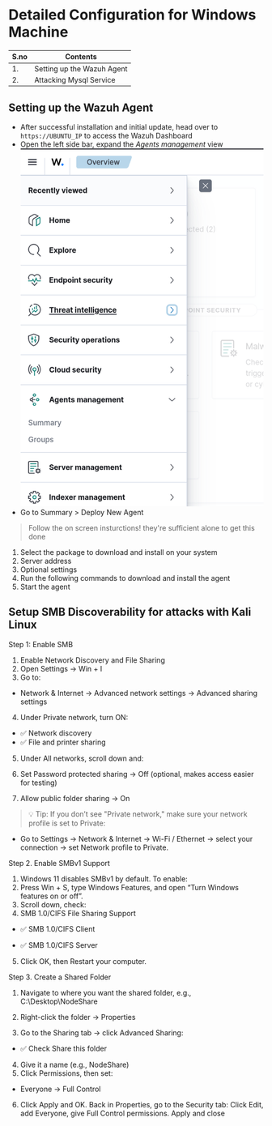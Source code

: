 # Detailed Configuration for Windows Machine

| S.no | Contents |
| --- | --- |
| 1. | Setting up the Wazuh Agent |
| 2. | Attacking Mysql Service |

## Setting up the Wazuh Agent
- After successful installation and initial update, head over to `https://UBUNTU_IP` to access the Wazuh Dashboard
- Open the left side bar, expand the *Agents management* view
![Sidebar](images/sidebar.png)
- Go to Summary > Deploy New Agent
> Follow the on screen insturctions! they're sufficient alone to get this done
1. Select the package to download and install on your system
2. Server address
3. Optional settings
4. Run the following commands to download and install the agent
5. Start the agent

## Setup SMB Discoverability for attacks with Kali Linux
Step 1: Enable SMB
1. Enable Network Discovery and File Sharing
2. Open Settings → Win + I
3. Go to:
- Network & Internet → Advanced network settings → Advanced sharing settings
4. Under Private network, turn ON:
- ✅ Network discovery
- ✅ File and printer sharing
5. Under All networks, scroll down and:

6. Set Password protected sharing → Off (optional, makes access easier for testing)

7. Allow public folder sharing → On

> 💡 Tip: If you don’t see "Private network," make sure your network profile is set to Private:
- Go to Settings → Network & Internet → Wi-Fi / Ethernet → select your connection → set Network profile to Private.

Step 2. Enable SMBv1 Support
1. Windows 11 disables SMBv1 by default. To enable:
2. Press Win + S, type Windows Features, and open
“Turn Windows features on or off”.
3. Scroll down, check:
4. SMB 1.0/CIFS File Sharing Support

- ✅ SMB 1.0/CIFS Client

- ✅ SMB 1.0/CIFS Server

5. Click OK, then Restart your computer.

Step 3. Create a Shared Folder

1. Navigate to where you want the shared folder, e.g., C:\Desktop\NodeShare

2. Right-click the folder → Properties

3. Go to the Sharing tab → click Advanced Sharing:
- ✅ Check Share this folder
4. Give it a name (e.g., NodeShare)
5. Click Permissions, then set:
- Everyone → Full Control
6. Click Apply and OK.
Back in Properties, go to the Security tab:
Click Edit, add Everyone, give Full Control permissions.
Apply and close